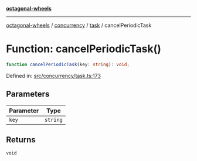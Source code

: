 [**octagonal-wheels**](../../../README.md)

***

[octagonal-wheels](../../../modules.md) / [concurrency](../../README.md) / [task](../README.md) / cancelPeriodicTask

# Function: cancelPeriodicTask()

```ts
function cancelPeriodicTask(key: string): void;
```

Defined in: [src/concurrency/task.ts:173](https://github.com/vrtmrz/octagonal-wheels/blob/main/src/concurrency/task.ts#L173)

## Parameters

| Parameter | Type |
| ------ | ------ |
| `key` | `string` |

## Returns

`void`
